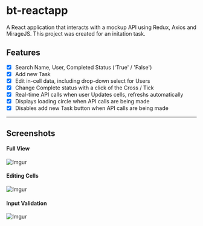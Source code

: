 # bt-reactapp

A React application that interacts with a mockup API using Redux, Axios and MirageJS. This project was created for an initation task.

## Features
- [x] Search Name, User, Completed Status ('True' / 'False')
- [x] Add new Task
- [x] Edit in-cell data, including drop-down select for Users
- [x] Change Complete status with a click of the Cross / Tick
- [x] Real-time API calls when user Updates cells, refreshs automatically
- [x] Displays loading circle when API calls are being made
- [x] Disables add new Task button when API calls are being made

___
## Screenshots
#### Full View
![Imgur](https://imgur.com/ZFFdqZb.png)

#### Editing Cells
![Imgur](https://imgur.com/gHVX8W3.png)

#### Input Validation
![Imgur](https://imgur.com/ntLRWmc.png)
